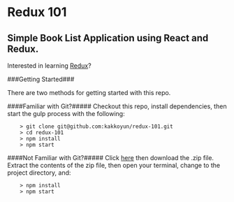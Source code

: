 # Redux 101
## Simple Book List Application using React and Redux.

Interested in learning [Redux](https://www.udemy.com/react-redux/)?

###Getting Started###

There are two methods for getting started with this repo.

####Familiar with Git?#####
Checkout this repo, install dependencies, then start the gulp process with the following:

```
	> git clone git@github.com:kakkoyun/redux-101.git
	> cd redux-101
	> npm install
	> npm start
```

####Not Familiar with Git?#####
Click [here](https://github.com/kakkoyun/redux-101/releases) then download the .zip file.  Extract the contents of the zip file, then open your terminal, change to the project directory, and:

```
	> npm install
	> npm start
```
